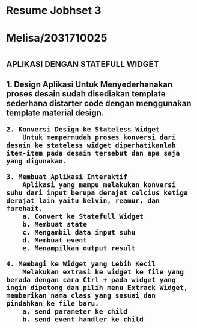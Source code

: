 <h1>Resume Jobhset 3<h1>
<h1>Melisa/2031710025<h1>

<h2>APLIKASI DENGAN STATEFULL WIDGET<h2>

<p>1. Design Aplikasi
        Untuk Menyederhanakan proses desain sudah disediakan template sederhana distarter code dengan menggunakan template material design.

    2. Konversi Design ke Stateless Widget
        Untuk mempermudah proses konversi dari desain ke stateless widget diperhatikanlah item-item pada desain tersebut dan apa saja yang digunakan.
    
    3. Membuat Aplikasi Interaktif
        Aplikasi yang mampu melakukan konversi suhu dari input berupa derajat celcius ketiga derajat lain yaitu kelvin, reamur, dan farehait.
        a. Convert ke Statefull Widget
        b. Membuat state
        c. Mengambil data input suhu
        d. Membuat event
        e. Menampilkan output result
    
    4. Membagi ke Widget yang Lebih Kecil
        Melakukan extrasi ke widget ke file yang berada dengan cara Ctrl + pada widget yang ingin dipotong dan pilih menu Extrack Widget, memberikan nama class yang sesuai dan pindahkan ke file baru.
        a. send parameter ke child
        b. send event handler ke child

<p>
